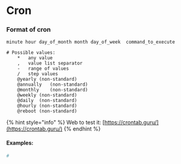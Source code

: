# Cron

### Format of cron

```text
minute hour day_of_month month day_of_week  command_to_execute

# Possible values: 
    *	any value
    ,	value list separator
    -	range of values
    /	step values
    @yearly	(non-standard)
    @annually	(non-standard)
    @monthly	(non-standard)
    @weekly	(non-standard)
    @daily	(non-standard)
    @hourly	(non-standard)
    @reboot	(non-standard)
```

{% hint style="info" %}
Web to test it: [https://crontab.guru/](https://crontab.guru/)
{% endhint %}

#### Examples: 

```bash
# 
```

